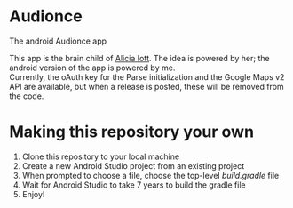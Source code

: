 # Audionce
The android Audionce app

This app is the brain child of <a href="https://github.com/iciaio">Alicia Iott</a>. The idea is powered by her; the android version of the app is powered by me.<br/>
Currently, the oAuth key for the Parse initialization and the Google Maps v2 API are available, but when a release is posted, these will be removed from the code.
# Making this repository your own
<ol>
  <li>Clone this repository to your local machine</li>
  <li>Create a new Android Studio project from an existing project</li>
  <li>When prompted to choose a file, choose the top-level <i>build.gradle</i> file</li>
  <li>Wait for Android Studio to take 7 years to build the gradle file</li>
  <li>Enjoy!</li>
</ol>

